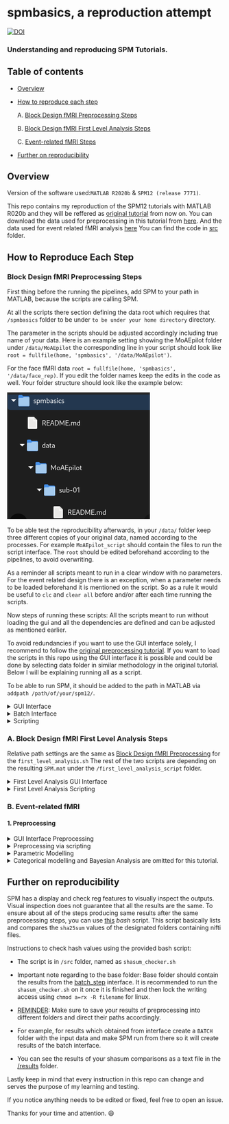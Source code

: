# spmbasics, a reproduction attempt


[![DOI](https://zenodo.org/badge/784344321.svg)](https://zenodo.org/doi/10.5281/zenodo.10953222)
### Understanding  and reproducing SPM Tutorials.

<Project description>
  
## Table of contents

   * [Overview](#Overview)


   * [How to reproduce each step](#How-to-reproduce-each-step)

      A. [Block Design fMRI Preprocessing Steps]( Block_Design_fMRI_Preprocessing_Steps)
      
      B. [Block Design fMRI First Level Analysis Steps](Block_Design_fMRI_First_Level_Analysis_Steps)

      C. [Event-related fMRI Steps](Event_related_fMRI_Steps)

   * [Further on reproducibility](#Further-on-reproducibility)

## Overview


Version of the software used:```MATLAB R2020b``` & ```SPM12 (release 7771)```.

This repo contains my reproduction of the SPM12  tutorials with MATLAB R020b and they will be reffered as [original tutorial](https://www.fil.ion.ucl.ac.uk/spm/docs/tutorials/fmri/block/) from now on. You can download the data used for preprocessing in this tutorial from [here](https://www.fil.ion.ucl.ac.uk/spm/download/data/MoAEpilot/MoAEpilot.bids.zip). And the data used for event related fMRI analysis [here](https://www.fil.ion.ucl.ac.uk/spm/download/data/face_rep/face_rep.zip)
You can find the code in [src](https://github.com/mselimata/spmbasics/tree/main/src) folder.


 ## How to Reproduce Each Step

###  Block Design fMRI Preprocessing Steps 

First thing before the running the pipelines, add SPM to your path in MATLAB, because the scripts are calling SPM.

At all the scripts there  section defining the data root which requires that ```/spmbasics``` folder to be under ```to be under your home directory``` directory. 

The parameter in the scripts should be adjusted accordingly including true name of your data.  Here is an example setting showing the MoAEpilot folder under  ```/data/MoAEpilot``` the corresponding line in your script should look like ```root = fullfile(home, 'spmbasics', '/data/MoAEpilot')```. 

For the face fMRI data ```root = fullfile(home, 'spmbasics', '/data/face_rep)```.
If you edit the folder names keep the edits in the code as well. 
Your folder structure should look like the example below:

![folder_basics](/figures/folder_basics.png)

To be able test the reproducibility afterwards, in your ```/data/``` folder keep three different copies of your original data, named according to the processes.  For example ```MoAEpilot_script``` should contain the files to run the script interface. The ```root``` should be edited beforehand according to the pipelines, to avoid overwriting.

As a reminder all scripts meant to run in a clear window with no parameters. For the event related design there is an exception,  when a parameter needs to be loaded  beforehand it is mentioned on the script. 
So as a rule it would be useful to ```clc``` and ```clear all``` before and/or after each time running the scripts.


Now steps of running these scripts:
All the scripts meant to run without loading the gui and all the dependencies are defined and can be adjusted as mentioned earlier.

To avoid redundancies if you want to use the GUI interface solely, I recommend to follow the [original preprocessing tutorial](https://www.fil.ion.ucl.ac.uk/spm/docs/tutorials/fmri/block/preprocessing/realignment/). 
If you want to load the scripts in this repo using the GUI interface it is possible and could be done by selecting data folder in similar methodology in the original tutorial.
Below I will be explaining running all as a script.

To be able to run SPM, it should be added to the path in MATLAB via ```addpath /path/of/your/spm12/```. 


<details>

<summary> GUI Interface </summary>

#### 1. GUI Interface:
 
 All the, ```.m``` files in the folder ```src/batch_step``` and they must be run subsequently. 
  1. Load and run [realignment_batch.m](src/batch_step/realignment_batch.m) first.
  Then run the script. It should produce a file starting with ```mean``` and ```r```. 
  2. Then run [slice timing_batch.m](src/batch_step/slice_timing_batch.m) 
      Run the script. It should produce a file starting with and ```ar```. 
  3. Follow by [coregistration_batch.m](src/batch_step/coregistration_batch.m).  Run the script and your anatomical images now be coregistered to the ```mean``` that we obtained at the realignment step. Deformation field is generated under ```/anat``` folder, with the name of ```y_sub-01_T1w.nii```
  4. Continue by running [segmentation_batch.m](src/batch_step/segmentation_batch.m)
      Segmentation script produce different segmentations  in the ```/anat/``` folder according to the predefined tissue probability maps. 
   5. Load and run [normalization_batch.m](src/batch_step/normalisation_batch.m) 
      This script produces files starting with ```war```
   6. Lastly [smoothing_batch.m](src/batch_step/smoothing_batch.m) This script produces the files starting with ```s``` and at the end in the ```/func``` folder there must be a version of the subject file starting with ```swar```
</details>

<details>
<summary> Batch Interface </summary>   

#### 2. Batch Interface

 For the Batch interface inside ```/batch``` folder ```preprocessing_batch_job.m``` should be run. 
 *  If you want to follow the GUI, steps below:
     1. Load the [batch interface GUI](src/batch/preprocessing_batch.m) at the first step of the Batch interface ```Realign: Estimate &Reslice ``` select your data by specifiying  ```Data> Session```. And the rest is the same with the [tutorial](https://www.fil.ion.ucl.ac.uk/spm/docs/tutorials/fmri/block/preprocessing/batch/).

     2. The rest of the script should run automatically using the relative paths of your data.

* If it does not work, follow the steps in the [original preprocessing tutorial](https://www.fil.ion.ucl.ac.uk/spm/docs/tutorials/fmri/block/preprocessing/batch/) to define paths of your anatomical data.

</details>

<details>
<summary>Scripting </summary>

#### 3. For scripting 

 * To be able to run the scripting, in ```/script``` folder, ```/preprocessing_script_job.m``` is the main file and it should be run.
   * In this tutorial I only edited and used  ```preprocessing_script_job.m``` solely.
   
   * NOTE: In the ideal setting, ```preprocessing_script.m``` controls the job of [preprocessing_script_job.m](src/preprocessing_job.m), but currently ```preprocessing_script.m``` is redundant so does not exist in this repo.
   
   * As a rule of the thumb make sure to indicate correct file paths for these files as mention at the very beginning of the tutorial.
</details>

### A. Block Design fMRI First Level Analysis Steps

Relative path settings are the same as [Block Design fMRI Preprocessing](Block_Design_fMRI_Preprocessing) for the ```first_level_analysis.sh``` The rest of the two scripts are depending on the resulting ```SPM.mat``` under the ```/first_level_analysis_script``` folder.

<details> 

<summary> First Level Analysis GUI Interface </summary>

#### 1. GUI Interface: 
* Run ```first_level_specification_gui.m``` firstly it will form the ```SPM.mat``` file at the ```/first_level_analysis_gui``` folder. 
* And then run ```first_level_estimation_gui.m```
* To be able to obtain the T staticstics and perform inference and rendering, [original first level analysis tutorial](https://www.fil.ion.ucl.ac.uk/spm/docs/tutorials/fmri/block/modelling/block_design/) should be followed. 
* At the end, it is possible to get a rendered figure showing activations: ![gui_figure](figures/FIRST_LEVEL/first_level_gui_render.png)
</details>

<details>
<summary>First Level Analysis Scripting </summary>

#### 2. Scripting:

* All the scripts should be loaded subsequently,
         
   1. ```first_level_specification_script.m``` produces the ```SPM.mat file in the ```first_level_specification_script``` folder. The following scripts are taking this file as an input.
   2. The ```first_level_estimation_script.m``` does the GLM estimation.
   3. ```first_level_inference_script.m``` does the rendering. Calculates the estimation parameters and the T level statistics.
   
Resulting render can be seen here : ![script_figure](figures/FIRST_LEVEL/first_level_script_render.png)

</details>   


### B. Event-related fMRI

#### 1. Preprocessing
<details>

<summary> GUI Interface Preprocessing </summary>


GUI interface: 
This part is following exact steps of the [original tutorial](https://www.fil.ion.ucl.ac.uk/spm/docs/tutorials/fmri/event/preprocessing/). All the code files exported from the saved ```mat``` files.

 *   All the, ```.m``` files in the folder ```src/event_related_gui/preprocessing``` and they must be run subsequently. 
      1. Load & run [realign.m](src/event_related_gui/preprocessing/realign.m) first. 
      Then run the script. It should produce a file starting with ```mean``` and ```r```. 
      
      2. Then run [slice timing.m](src/event_related_gui/preprocessing/slice_timing.m) 
      Run the script. It should produce a file starting with and ```ar```. 

      3. Follow it by [coreg.job.m](src/event_related_gui/preprocessing/coreg.job.m).  Run the script and your anatomical images now be coregistered to the ```mean``` that we obtained at the realignment step. Deformation field is generated under ```/anat``` folder, with the name of ```y_sub-01_T1w.nii```
      4. Continue by running [segmentat.m](src/event_related_gui/preprocessing/segment.m)
      Segmentation script produce different segmentations  in the ```/anat/``` folder according to the predefined tissue probability maps. 
      5. Run [normalise.m](src/event_related_gui/preprocessing/normalise.m) 
      This script produces files starting with ```war```
      6. Lastly [smooth.m](src/event_related_gui/preprocessing/smooth.m)
      This script produces the files starting with ```s``` and at the end in the ```/func``` folder there must be a version of the subject file starting with ```swar```

</details>

<details>
<summary> Preprocessing via scripting </summary>

* Script Interface [TODO]

</details>

<details>
<summary> Parametric Modelling  </summary>

#### 2. Parametric Modelling

*  GUI interface
   * Run ```parametric_spec.m```  firstly it will form the ```SPM.mat``` file at the ```/event_related_gui``` folder. And then run ```parametric_est.job.m```
The inference should be followed at the [original event related tutorial](https://www.fil.ion.ucl.ac.uk/spm/docs/tutorials/fmri/event/parametric/).  
* Script interface [TODO]

</details>

<details>

<summary> Categorical modelling and Bayesian Analysis are omitted for this tutorial. </summary>

#### 3. Categorical

* Run ```categorical_spec.m```  firstly it will form the ```SPM.mat``` file at the ```/event_related_gui``` folder. And then run ```categorical_est.job.m```
The inference should be followed at the [original event related tutorial](https://www.fil.ion.ucl.ac.uk/spm/docs/tutorials/fmri/event/categorical/).  

#### 4. Bayesian 

   * Run ```bayesian_spec.m```  firstly it will form the ```SPM.mat``` file at the ```/event_related_gui``` folder. And then run ```bayesian_est.job.m```
The inference should be followed at the [original event related tutorial](https://www.fil.ion.ucl.ac.uk/spm/docs/tutorials/fmri/event/bayesian/).

</details>

## Further on reproducibility

SPM has a display and check reg features to visually inspect the outputs.
Visual inspection does not guarantee that all the results are the same.
To ensure about all of the steps producing same results after the same preprocessing steps, you can use [this](/src/shasum_checker.sh) *bash* script.
This script basically lists and compares the ```sha25sum``` values of the designated folders containing nifti files.  

Instructions to check hash values using the provided bash script:

* The script is in ```/src``` folder, named as ```shasum_checker.sh``` 

* Important note regarding to the base folder: Base folder should contain the results from the [batch_step](https://www.fil.ion.ucl.ac.uk/spm/docs/tutorials/fmri/block/preprocessing/introduction/) interface. It is recommended to run the ```shasum_checker.sh``` on it once it is finished and then lock the writing access using ``` chmod a=rx -R filename ``` for linux. 


* <u> REMINDER</u>: Make sure to save your results of preprocessing into different folders and direct their paths accordingly.

* For example, for results which obtained from  interface create a ```BATCH``` folder with the input data and make SPM run from there so it will create results of the  batch interface.

* You can see the results of your shasum comparisons as a text file in the [/results](results/comparison_result.txt) folder.

Lastly keep in mind that every  instruction in this repo can change and serves the purpose of  my learning and testing. 

If you notice anything needs to be edited or fixed, feel free to open an issue. 

Thanks for your time and attention. :smile: 